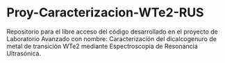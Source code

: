 # Proy-Caracterizacion-WTe2-RUS

Repositorio para el libre acceso del código desarrollado en el proyecto de Laboratorio Avanzado con nombre: Caracterización del dicalcogenuro de metal de transición WTe2 mediante Espectroscopia de Resonancia Ultrasónica.
